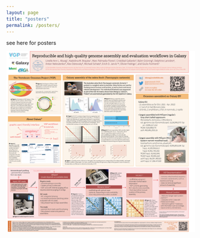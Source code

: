 ```yaml
---
layout: page
title: "posters"
permalink: /posters/
---
```


see here for posters

![poster](imgs/abueg_poster_BoG2022_final.png)